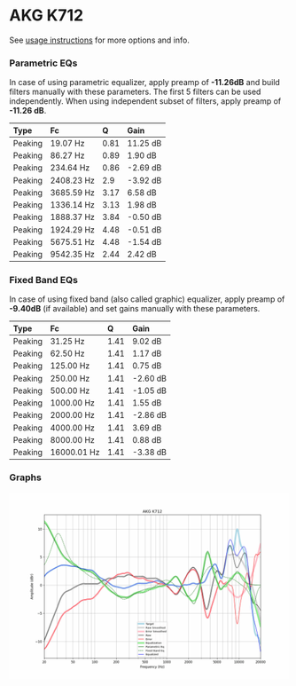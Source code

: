 # AKG K712
See [usage instructions](https://github.com/jaakkopasanen/AutoEq#usage) for more options and info.

### Parametric EQs
In case of using parametric equalizer, apply preamp of **-11.26dB** and build filters manually
with these parameters. The first 5 filters can be used independently.
When using independent subset of filters, apply preamp of **-11.26 dB**.

| Type    | Fc         |    Q | Gain     |
|:--------|:-----------|:-----|:---------|
| Peaking | 19.07 Hz   | 0.81 | 11.25 dB |
| Peaking | 86.27 Hz   | 0.89 | 1.90 dB  |
| Peaking | 234.64 Hz  | 0.86 | -2.69 dB |
| Peaking | 2408.23 Hz | 2.9  | -3.92 dB |
| Peaking | 3685.59 Hz | 3.17 | 6.58 dB  |
| Peaking | 1336.14 Hz | 3.13 | 1.98 dB  |
| Peaking | 1888.37 Hz | 3.84 | -0.50 dB |
| Peaking | 1924.29 Hz | 4.48 | -0.51 dB |
| Peaking | 5675.51 Hz | 4.48 | -1.54 dB |
| Peaking | 9542.35 Hz | 2.44 | 2.42 dB  |

### Fixed Band EQs
In case of using fixed band (also called graphic) equalizer, apply preamp of **-9.40dB**
(if available) and set gains manually with these parameters.

| Type    | Fc          |    Q | Gain     |
|:--------|:------------|:-----|:---------|
| Peaking | 31.25 Hz    | 1.41 | 9.02 dB  |
| Peaking | 62.50 Hz    | 1.41 | 1.17 dB  |
| Peaking | 125.00 Hz   | 1.41 | 0.75 dB  |
| Peaking | 250.00 Hz   | 1.41 | -2.60 dB |
| Peaking | 500.00 Hz   | 1.41 | -1.05 dB |
| Peaking | 1000.00 Hz  | 1.41 | 1.55 dB  |
| Peaking | 2000.00 Hz  | 1.41 | -2.86 dB |
| Peaking | 4000.00 Hz  | 1.41 | 3.69 dB  |
| Peaking | 8000.00 Hz  | 1.41 | 0.88 dB  |
| Peaking | 16000.01 Hz | 1.41 | -3.38 dB |

### Graphs
![](./AKG%20K712.png)